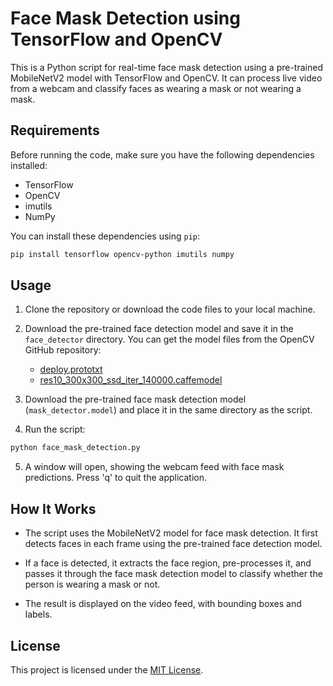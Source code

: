 # Face Mask Detection using TensorFlow and OpenCV

This is a Python script for real-time face mask detection using a pre-trained MobileNetV2 model with TensorFlow and OpenCV. It can process live video from a webcam and classify faces as wearing a mask or not wearing a mask.

## Requirements

Before running the code, make sure you have the following dependencies installed:

- TensorFlow
- OpenCV
- imutils
- NumPy

You can install these dependencies using `pip`:

```bash
pip install tensorflow opencv-python imutils numpy
```

## Usage

1. Clone the repository or download the code files to your local machine.

2. Download the pre-trained face detection model and save it in the `face_detector` directory. You can get the model files from the OpenCV GitHub repository:
   - [deploy.prototxt](https://github.com/opencv/opencv/blob/master/samples/dnn/face_detector/deploy.prototxt)
   - [res10_300x300_ssd_iter_140000.caffemodel](https://github.com/opencv/opencv_3rdparty/blob/dnn_samples_face_detector_20170830/res10_300x300_ssd_iter_140000.caffemodel)

3. Download the pre-trained face mask detection model (`mask_detector.model`) and place it in the same directory as the script.

4. Run the script:

```bash
python face_mask_detection.py
```

5. A window will open, showing the webcam feed with face mask predictions. Press 'q' to quit the application.

## How It Works

- The script uses the MobileNetV2 model for face mask detection. It first detects faces in each frame using the pre-trained face detection model.

- If a face is detected, it extracts the face region, pre-processes it, and passes it through the face mask detection model to classify whether the person is wearing a mask or not.

- The result is displayed on the video feed, with bounding boxes and labels.

## License

This project is licensed under the [MIT License](LICENSE).
